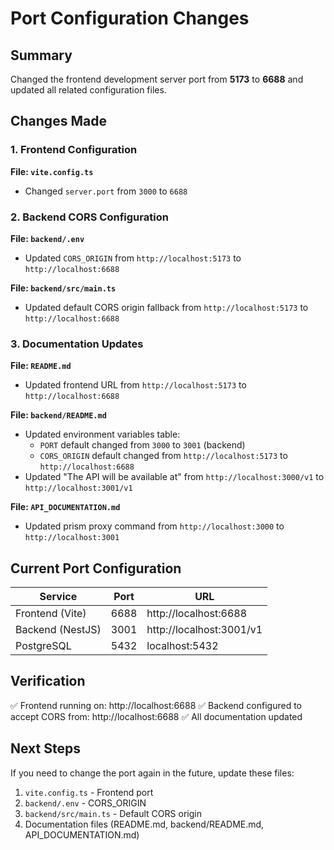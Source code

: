 # Port Configuration Changes

## Summary
Changed the frontend development server port from **5173** to **6688** and updated all related configuration files.

## Changes Made

### 1. Frontend Configuration
**File: `vite.config.ts`**
- Changed `server.port` from `3000` to `6688`

### 2. Backend CORS Configuration
**File: `backend/.env`**
- Updated `CORS_ORIGIN` from `http://localhost:5173` to `http://localhost:6688`

**File: `backend/src/main.ts`**
- Updated default CORS origin fallback from `http://localhost:5173` to `http://localhost:6688`

### 3. Documentation Updates

**File: `README.md`**
- Updated frontend URL from `http://localhost:5173` to `http://localhost:6688`

**File: `backend/README.md`**
- Updated environment variables table:
  - `PORT` default changed from `3000` to `3001` (backend)
  - `CORS_ORIGIN` default changed from `http://localhost:5173` to `http://localhost:6688`
- Updated "The API will be available at" from `http://localhost:3000/v1` to `http://localhost:3001/v1`

**File: `API_DOCUMENTATION.md`**
- Updated prism proxy command from `http://localhost:3000` to `http://localhost:3001`

## Current Port Configuration

| Service | Port | URL |
|---------|------|-----|
| Frontend (Vite) | 6688 | http://localhost:6688 |
| Backend (NestJS) | 3001 | http://localhost:3001/v1 |
| PostgreSQL | 5432 | localhost:5432 |

## Verification

✅ Frontend running on: http://localhost:6688
✅ Backend configured to accept CORS from: http://localhost:6688
✅ All documentation updated

## Next Steps

If you need to change the port again in the future, update these files:
1. `vite.config.ts` - Frontend port
2. `backend/.env` - CORS_ORIGIN
3. `backend/src/main.ts` - Default CORS origin
4. Documentation files (README.md, backend/README.md, API_DOCUMENTATION.md)
